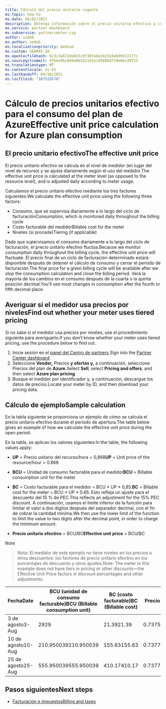 ```yaml
---
title: Cálculo del precio unitario vigente
ms.topic: how-to
ms.date: 04/02/2021
description: Obtenga información sobre el precio unitario efectivo y cómo se calcula. En este artículo también se incluye un cálculo de ejemplo.
ms.service: partner-dashboard
ms.subservice: partnercenter-csp
author: sodeb
ms.author: sodeb
ms.localizationpriority: medium
ms.custom: SEOMAY.20
ms.openlocfilehash: 6c3c3a672de015c9f38fa0e34232da8d9913177c
ms.sourcegitcommit: 9f6be9bc8d9a065422d1ec8388bd770eb6cd9f33
ms.translationtype: MT
ms.contentlocale: es-ES
ms.lasthandoff: 04/16/2021
ms.locfileid: "107528570"
---
```

# <a name="effective-unit-price-calculation-for-azure-plan-consumption"></a><span data-ttu-id="ba7ea-104">Cálculo de precios unitarios efectivo para el consumo del plan de Azure</span><span class="sxs-lookup"><span data-stu-id="ba7ea-104">Effective unit price calculation for Azure plan consumption</span></span>

## <a name="the-effective-unit-price"></a><span data-ttu-id="ba7ea-105">El precio unitario efectivo</span><span class="sxs-lookup"><span data-stu-id="ba7ea-105">The effective unit price</span></span>

<span data-ttu-id="ba7ea-106">El precio unitario efectivo se calcula en el nivel de medidor (en lugar del nivel de recurso) y se ajusta diariamente según el uso del medidor.</span><span class="sxs-lookup"><span data-stu-id="ba7ea-106">The effective unit price is calculated at the meter level (as opposed to the resource level), and is adjusted daily according to meter usage.</span></span>

<span data-ttu-id="ba7ea-107">Calculamos el precio unitario efectivo mediante los tres factores siguientes:</span><span class="sxs-lookup"><span data-stu-id="ba7ea-107">We calculate the effective unit price using the following three factors:</span></span>

- <span data-ttu-id="ba7ea-108">Consumo, que se supervisa diariamente a lo largo del ciclo de facturación</span><span class="sxs-lookup"><span data-stu-id="ba7ea-108">Consumption, which is monitored daily throughout the billing cycle</span></span>
- <span data-ttu-id="ba7ea-109">Costo facturable del medidor</span><span class="sxs-lookup"><span data-stu-id="ba7ea-109">Billable cost for the meter</span></span>
- <span data-ttu-id="ba7ea-110">Niveles (si procede)</span><span class="sxs-lookup"><span data-stu-id="ba7ea-110">Tiering (if applicable)</span></span>

<span data-ttu-id="ba7ea-111">Dado que supervisamos el consumo diariamente a lo largo del ciclo de facturación, el precio unitario efectivo fluctúa.</span><span class="sxs-lookup"><span data-stu-id="ba7ea-111">Because we monitor consumption daily throughout the billing cycle, the effective unit price will fluctuate.</span></span> <span data-ttu-id="ba7ea-112">El precio final de un ciclo de facturación determinado estará disponible después de detener el cálculo de consumo y cerrar el período de facturación.</span><span class="sxs-lookup"><span data-stu-id="ba7ea-112">The final price for a given billing cycle will be available after we stop the consumption calculation and close the billing period.</span></span> <span data-ttu-id="ba7ea-113">Verá la mayoría de los cambios en el consumo después de la cuarta o la quinta posición decimal.</span><span class="sxs-lookup"><span data-stu-id="ba7ea-113">You’ll see most changes in consumption after the fourth or fifth decimal place.</span></span>

## <a name="find-out-whether-your-meter-uses-tiered-pricing"></a><span data-ttu-id="ba7ea-114">Averiguar si el medidor usa precios por niveles</span><span class="sxs-lookup"><span data-stu-id="ba7ea-114">Find out whether your meter uses tiered pricing</span></span>

<span data-ttu-id="ba7ea-115">Si no sabe si el medidor usa precios por niveles, use el procedimiento siguiente para averiguarlo.</span><span class="sxs-lookup"><span data-stu-id="ba7ea-115">If you don’t know whether your meter uses tiered pricing, use the procedure below to find out.</span></span> 

1. <span data-ttu-id="ba7ea-116">Inicie sesión en el [panel del Centro de partners](https://partner.microsoft.com/dashboard/).</span><span class="sxs-lookup"><span data-stu-id="ba7ea-116">Sign into the [Partner Center dashboard](https://partner.microsoft.com/dashboard/).</span></span>
2. <span data-ttu-id="ba7ea-117">Seleccione **Vender,** Precios **y ofertas y,** a continuación, seleccione Precios del plan de **Azure.**</span><span class="sxs-lookup"><span data-stu-id="ba7ea-117">Select **Sell**, select **Pricing and offers**, and then select **Azure plan pricing**.</span></span>
3. <span data-ttu-id="ba7ea-118">Busque el medidor por identificador y, a continuación, descargue los datos de precios.</span><span class="sxs-lookup"><span data-stu-id="ba7ea-118">Locate your meter by ID, and then download your pricing data.</span></span> 

## <a name="sample-calculation"></a><span data-ttu-id="ba7ea-119">Cálculo de ejemplo</span><span class="sxs-lookup"><span data-stu-id="ba7ea-119">Sample calculation</span></span>

<span data-ttu-id="ba7ea-120">En la tabla siguiente se proporciona un ejemplo de cómo se calcula el precio unitario efectivo durante el período de apertura.</span><span class="sxs-lookup"><span data-stu-id="ba7ea-120">The table below gives an example of how we calculate the effective unit price during the open period.</span></span>

<span data-ttu-id="ba7ea-121">En la tabla, se aplican los valores siguientes:</span><span class="sxs-lookup"><span data-stu-id="ba7ea-121">In the table, the following values apply:</span></span> 

- <span data-ttu-id="ba7ea-122">**UP** = Precio unitario del recurso/hora = 0,868</span><span class="sxs-lookup"><span data-stu-id="ba7ea-122">**UP** = Unit price of the resource/hour = 0.868</span></span>

- <span data-ttu-id="ba7ea-123">**BCU** = Unidad de consumo facturable para el medidor</span><span class="sxs-lookup"><span data-stu-id="ba7ea-123">**BCU** = Billable consumption unit for the meter</span></span>

- <span data-ttu-id="ba7ea-124">**BC** = Costo facturable para el medidor = BCU \* UP \* 0,85.</span><span class="sxs-lookup"><span data-stu-id="ba7ea-124">**BC** = Billable cost for the meter = BCU \* UP \* 0.85.</span></span> <span data-ttu-id="ba7ea-125">Esto refleja un ajuste para el descuento del 15 % de PEC.</span><span class="sxs-lookup"><span data-stu-id="ba7ea-125">This reflects an adjustment for the 15% PEC discount.</span></span> <span data-ttu-id="ba7ea-126">A continuación, usamos el límite inferior de la función para limitar el valor a dos dígitos después del separador decimal, con el fin de cobrar la cantidad mínima.</span><span class="sxs-lookup"><span data-stu-id="ba7ea-126">We then use the lower limit of the function to limit the value to two digits after the decimal point, in order to charge the minimum amount.</span></span> 

- <span data-ttu-id="ba7ea-127">**Precio unitario efectivo** = BCU/BC</span><span class="sxs-lookup"><span data-stu-id="ba7ea-127">**Effective unit price** = BCU/BC</span></span>

>[!NOTE]

><span data-ttu-id="ba7ea-128">Nota: El medidor de este ejemplo no tiene niveles en los precios u otros descuentos: los factores de precio unitario efectivo en los porcentajes de descuento y otros ajustes.</span><span class="sxs-lookup"><span data-stu-id="ba7ea-128">Note: The meter in this example does not have tiers in pricing or other discounts—the Effective Unit Price factors in discount percentages and other adjustments.</span></span>


| <span data-ttu-id="ba7ea-129">Fecha</span><span class="sxs-lookup"><span data-stu-id="ba7ea-129">Date</span></span> | <span data-ttu-id="ba7ea-130">BCU (unidad de consumo facturable)</span><span class="sxs-lookup"><span data-stu-id="ba7ea-130">BCU (Billable consumption unit)</span></span> | <span data-ttu-id="ba7ea-131">BC (costo facturable)</span><span class="sxs-lookup"><span data-stu-id="ba7ea-131">BC (Billable cost)</span></span> | <span data-ttu-id="ba7ea-132">Precio unitario efectivo</span><span class="sxs-lookup"><span data-stu-id="ba7ea-132">Effective unit price</span></span> |
| ------ | ----------- | ----------- | ----------- |  
| <span data-ttu-id="ba7ea-133">3 de agosto</span><span class="sxs-lookup"><span data-stu-id="ba7ea-133">3-Aug</span></span> | <span data-ttu-id="ba7ea-134">29</span><span class="sxs-lookup"><span data-stu-id="ba7ea-134">29</span></span> | <span data-ttu-id="ba7ea-135">21.39</span><span class="sxs-lookup"><span data-stu-id="ba7ea-135">21.39</span></span> | <span data-ttu-id="ba7ea-136">0.737586206896552</span><span class="sxs-lookup"><span data-stu-id="ba7ea-136">0.737586206896552</span></span> |
| <span data-ttu-id="ba7ea-137">10 de agosto</span><span class="sxs-lookup"><span data-stu-id="ba7ea-137">10-Aug</span></span> | <span data-ttu-id="ba7ea-138">210.950039</span><span class="sxs-lookup"><span data-stu-id="ba7ea-138">210.950039</span></span> | <span data-ttu-id="ba7ea-139">155.63</span><span class="sxs-lookup"><span data-stu-id="ba7ea-139">155.63</span></span> | <span data-ttu-id="ba7ea-140">0.737757626107858</span><span class="sxs-lookup"><span data-stu-id="ba7ea-140">0.737757626107858</span></span> |
| <span data-ttu-id="ba7ea-141">25 de agosto</span><span class="sxs-lookup"><span data-stu-id="ba7ea-141">25-Aug</span></span> | <span data-ttu-id="ba7ea-142">555.950039</span><span class="sxs-lookup"><span data-stu-id="ba7ea-142">555.950039</span></span> | <span data-ttu-id="ba7ea-143">410.17</span><span class="sxs-lookup"><span data-stu-id="ba7ea-143">410.17</span></span> | <span data-ttu-id="ba7ea-144">0.737782122900436</span><span class="sxs-lookup"><span data-stu-id="ba7ea-144">0.737782122900436</span></span> |

## <a name="next-steps"></a><span data-ttu-id="ba7ea-145">Pasos siguientes</span><span class="sxs-lookup"><span data-stu-id="ba7ea-145">Next steps</span></span>

- [<span data-ttu-id="ba7ea-146">Facturación e impuestos</span><span class="sxs-lookup"><span data-stu-id="ba7ea-146">Billing and taxes</span></span>](billing.md)
